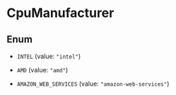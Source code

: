 

# CpuManufacturer

## Enum


* `INTEL` (value: `"intel"`)

* `AMD` (value: `"amd"`)

* `AMAZON_WEB_SERVICES` (value: `"amazon-web-services"`)



